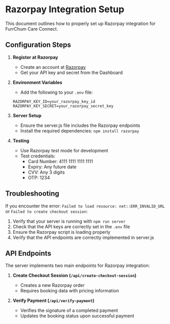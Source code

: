 # Razorpay Integration Setup

This document outlines how to properly set up Razorpay integration for FurrChum Care Connect.

## Configuration Steps

1. **Register at Razorpay**
   - Create an account at [Razorpay](https://razorpay.com/)
   - Get your API key and secret from the Dashboard

2. **Environment Variables**
   - Add the following to your `.env` file:
   ```
   RAZORPAY_KEY_ID=your_razorpay_key_id
   RAZORPAY_KEY_SECRET=your_razorpay_secret_key
   ```

3. **Server Setup**
   - Ensure the server.js file includes the Razorpay endpoints
   - Install the required dependencies: `npm install razorpay`

4. **Testing**
   - Use Razorpay test mode for development
   - Test credentials:
     - Card Number: 4111 1111 1111 1111
     - Expiry: Any future date
     - CVV: Any 3 digits
     - OTP: 1234

## Troubleshooting

If you encounter the error: `Failed to load resource: net::ERR_INVALID_URL` or `Failed to create checkout session`:

1. Verify that your server is running with `npm run server`
2. Check that the API keys are correctly set in the `.env` file
3. Ensure the Razorpay script is loading properly
4. Verify that the API endpoints are correctly implemented in server.js

## API Endpoints

The server implements two main endpoints for Razorpay integration:

1. **Create Checkout Session (`/api/create-checkout-session`)**
   - Creates a new Razorpay order
   - Requires booking data with pricing information

2. **Verify Payment (`/api/verify-payment`)**
   - Verifies the signature of a completed payment
   - Updates the booking status upon successful payment
